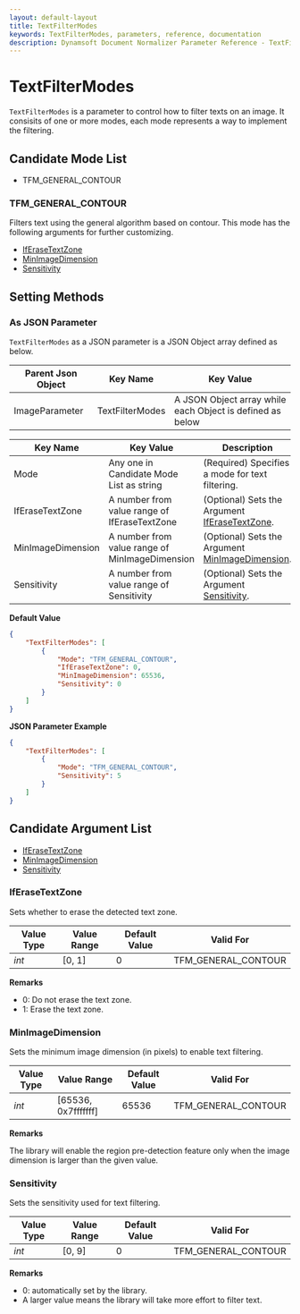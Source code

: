 ```yaml
---
layout: default-layout
title: TextFilterModes
keywords: TextFilterModes, parameters, reference, documentation
description: Dynamsoft Document Normalizer Parameter Reference - TextFilterModes
---
```


# TextFilterModes

`TextFilterModes` is a parameter to control how to filter texts on an image. It consisits of one or more modes, each mode represents a way to implement the filtering.

## Candidate Mode List

- TFM_GENERAL_CONTOUR

### TFM_GENERAL_CONTOUR

Filters text using the general algorithm based on contour. This mode has the following arguments for further customizing.

- [IfEraseTextZone](#iferasetextzone)
- [MinImageDimension](#minimagedimension)
- [Sensitivity](#sensitivity)

## Setting Methods

### As JSON Parameter

`TextFilterModes` as a JSON parameter is a JSON Object array defined as below.

| Parent Json Object | Key Name | Key Value |
| ------------------ | ------------------- | ---------- |
| ImageParameter | TextFilterModes | A JSON Object array while each Object is defined as below |

| Key Name | Key Value | Description |
| -------- | --------- | ----------- |
| Mode | Any one in Candidate Mode List as string | (Required) Specifies a mode for text filtering.  |
| IfEraseTextZone | A number from value range of IfEraseTextZone | (Optional) Sets the Argument [IfEraseTextZone](#iferasetextzone). |
| MinImageDimension | A number from value range of MinImageDimension | (Optional) Sets the Argument [MinImageDimension](#minimagedimension). |
| Sensitivity | A number from value range of Sensitivity | (Optional) Sets the Argument [Sensitivity](#sensitivity). |

**Default Value**

```json
{
    "TextFilterModes": [
        {
            "Mode": "TFM_GENERAL_CONTOUR", 
            "IfEraseTextZone": 0,
            "MinImageDimension": 65536,
            "Sensitivity": 0
        }
    ]
}
```

**JSON Parameter Example**

```json
{
    "TextFilterModes": [
        {
            "Mode": "TFM_GENERAL_CONTOUR", 
            "Sensitivity": 5
        }
    ]
}
```

## Candidate Argument List

- [IfEraseTextZone](#iferasetextzone)
- [MinImageDimension](#minimagedimension)
- [Sensitivity](#sensitivity)

### IfEraseTextZone

Sets whether to erase the detected text zone.

| Value Type | Value Range | Default Value | Valid For |
| ---------- | ----------- | ------------- | --------- |
| *int* | [0, 1] | 0 | TFM_GENERAL_CONTOUR |

**Remarks**

- 0: Do not erase the text zone.
- 1: Erase the text zone.

### MinImageDimension

Sets the minimum image dimension (in pixels) to enable text filtering.

| Value Type | Value Range | Default Value | Valid For |
| ---------- | ----------- | ------------- | --------- |
| *int* | [65536, 0x7fffffff] | 65536 | TFM_GENERAL_CONTOUR |

**Remarks**

The library will enable the region pre-detection feature only when the image dimension is larger than the given value.  

### Sensitivity

Sets the sensitivity used for text filtering.

| Value Type | Value Range | Default Value | Valid For |
| ---------- | ----------- | ------------- | --------- |
| *int* | [0, 9] | 0 | TFM_GENERAL_CONTOUR |

**Remarks**

- 0: automatically set by the library.
- A larger value means the library will take more effort to filter text.
